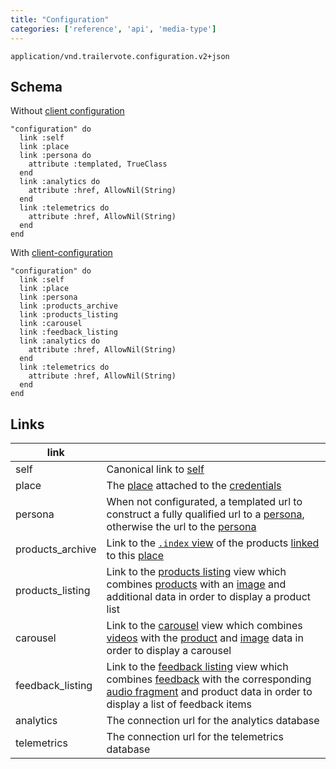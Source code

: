 ```yaml
---
title: "Configuration"
categories: ['reference', 'api', 'media-type']
---
```


```
application/vnd.trailervote.configuration.v2+json
```

## Schema

Without [client configuration](media-type-client-configuration)
```
"configuration" do
  link :self
  link :place
  link :persona do
    attribute :templated, TrueClass
  end
  link :analytics do
    attribute :href, AllowNil(String)
  end
  link :telemetrics do
    attribute :href, AllowNil(String)
  end
end
```

With [client-configuration](media-type-client-configuration)
```
"configuration" do
  link :self
  link :place
  link :persona
  link :products_archive
  link :products_listing
  link :carousel
  link :feedback_listing
  link :analytics do
    attribute :href, AllowNil(String)
  end
  link :telemetrics do
    attribute :href, AllowNil(String)
  end
end
```


## Links

| link | |
|------|---|
| self | Canonical link to [self](media-type-configuration) |
| place | The [place](media-type-place) attached to the [credentials](authentication) |
| persona | When not configurated, a templated url to construct a fully qualified url to a [persona](media-type-persona), otherwise the url to the [persona](media-type-persona) |
| products_archive | Link to the [`.index` view](media-type-product#index) of the products [linked](media-type-product-place-link) to this [place](media-type-place) |
| products_listing | Link to the [products listing](view-products-listing) view which combines [products](media-type-product) with an [image](media-type-product-image) and additional data in order to display a product list |
| carousel | Link to the [carousel](view-carousel) view which combines [videos](media-type-product-video) with the [product](media-type-product) and [image](media-type-product-image) data in order to display a carousel |
| feedback_listing | Link to the [feedback listing](view-feedback-listing) view which combines [feedback](media-type-feedback) with the corresponding [audio fragment](media-type-audio-fragment) and product data in order to display a list of feedback items |
| analytics | The connection url for the analytics database |
| telemetrics | The connection url for the telemetrics database |
